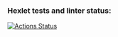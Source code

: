### Hexlet tests and linter status:
[![Actions Status](https://github.com/marivanno/frontend-project-lvl4/workflows/hexlet-check/badge.svg)](https://github.com/marivanno/frontend-project-lvl4/actions)